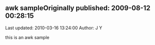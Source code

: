 ## awk sampleOriginally published: 2009-08-12 00:28:15 
Last updated: 2010-03-16 13:24:00 
Author: J Y 
 
this is an awk sample